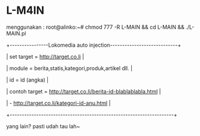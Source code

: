 # L-M4IN
menggunakan :
root@alinko:~# chmod 777 -R L-MAIN && cd L-MAIN && ./L-MAIN.pl

+----------------Lokomedia auto injection----------------------------+ 

| set target = http://target.co.li                                   |

| module     = berita,statis,kategori,produk,artikel dll.            |

|  id        = id (angka)                                            |

| contoh target = http://target.co.li/berita-id-blablablabla.html    |

|              - http://target.co.li/kategori-id-anu.html            |

+--------------------------------------------------------------------+

yang lain? pasti udah tau lah~

